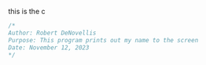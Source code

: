 this is the c
```C 
/* 
Author: Robert DeNovellis
Purpose: This program prints out my name to the screen
Date: November 12, 2023
*/

```